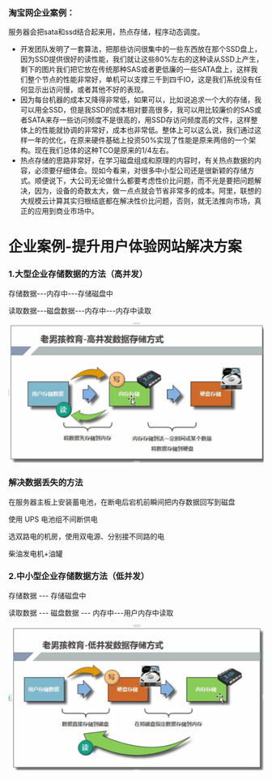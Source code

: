 ### 淘宝网企业案例：

服务器会把sata和ssd结合起来用，热点存储，程序动态调度。

- 开发团队发明了一套算法，把那些访问很集中的一些东西放在那个SSD盘上，因为SSD提供很好的读性能，我们就让这些80%左右的这种读从SSD上产生，剩下的图片我们把它放在传统那种SAS或者更低廉的一些SATA盘上，这样我们整个节点的性能非常好，单机可以支撑三千到四千IO，这是我们系统没有任何显示出访问慢，或者其他不好的表现。
- 因为每台机器的成本又降得非常低，如果可以，比如说追求一个大的存储，我可以用全SSD，但是我SSD的成本相对要高很多，我可以用比较廉价的SAS或者SATA来存一些访问频度不是很高的，用SSD存访问频度高的文件，这样整体上的性能就协调的非常好，成本也非常低。整体上可以这么说，我们通过这样一年的优化，在原来硬件基础上投资50%实现了性能是原来两倍的一个架构。现在我们总体的这种TCO是原来的1/4左右。
- 热点存储的思路非常好，在学习磁盘组成和原理的内容时，有关热点数据的内容，必须要仔细体会。现如今看来，对很多中小型公司还是很新颖的存储方式。顺便说下，大公司无论做什么都要考虑性价比问题，而不光是要把问题解决，因为，设备的奇数太大，做一点点就会节省非常多的成本。阿里，联想的大规模云计算其实归根结底都在解决性价比问题，否则，就无法推向市场，真正的应用到商业市场中。

# 企业案例-提升用户体验网站解决方案

### 1.大型企业存储数据的方法（高并发）

存储数据---内存中---存储磁盘中

读取数据---磁盘数据---内存中---内存中读取

![img](assets/企业级服务器优化案例/1265583-20191211220907804-1158674395.png)

### 解决数据丢失的方法

在服务器主板上安装蓄电池，在断电后宕机前瞬间把内存数据回写到磁盘

使用 UPS 电池组不间断供电

选双路电的机房，使用双电源、分别接不同路的电

柴油发电机+油罐

### 2.中小型企业存储数据方法（低并发）

存储数据 --- 存储磁盘中

读取数据 --- 磁盘数据 --- 内存中---用户内存中读取

![img](assets/企业级服务器优化案例/1265583-20191211220913839-243050948.png)